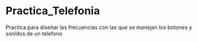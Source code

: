 # Practica_Telefonia
Practica para diseñar las frecuencias con las que se manejan los botones y sonidos de un telefono
